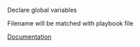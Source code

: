 Declare global variables

Filename will be matched with playbook file

[Documentation](https://docs.ansible.com/ansible/latest/user_guide/intro_inventory.html#organizing-host-and-group-variables)
